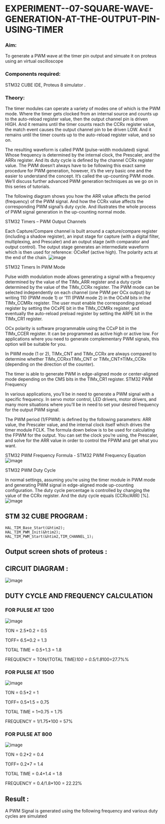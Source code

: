# EXPERIMENT--07-SQUARE-WAVE-GENERATION-AT-THE-OUTPUT-PIN-USING-TIMER

### Aim:
To generate a PWM wave at the timer pin output and  simuate it on  proteus using an virtual oscilloscope  

### Components required:
STM32 CUBE IDE, Proteus 8 simulator .

### Theory:

The timer modules can operate a variety of modes one of which is the PWM mode. Where the timer gets clocked from an internal source and counts up to the auto-reload register value, then the output channel pin is driven HIGH. And it remains until the timer counts reach the CCRx register value, the match event causes the output channel pin to be driven LOW. And it remains until the timer counts up to the auto-reload register value, and so on.

The resulting waveform is called PWM (pulse-width modulated) signal. Whose frequency is determined by the internal clock, the Prescaler, and the ARRx register. And its duty cycle is defined by the channel CCRx register value. The PWM doesn’t always have to be following this exact same procedure for PWM generation, however, it’s the very basic one and the easier to understand the concept. It’s called the up-counting PWM mode. We’ll discuss further advanced PWM generation techniques as we go on in this series of tutorials.

The following diagram shows you how the ARR value affects the period (frequency) of the PWM signal. And how the CCRx value affects the corresponding PWM signal’s duty cycle. And illustrates the whole process of PWM signal generation in the up-counting normal mode.

STM32 Timers – PWM Output Channels

Each Capture/Compare channel is built around a capture/compare register (including a shadow register), an input stage for capture (with a digital filter, multiplexing, and Prescaler) and an output stage (with comparator and output control). The output stage generates an intermediate waveform which is then used for reference: OCxRef (active high). The polarity acts at the end of the chain.
![image](https://github.com/Reebak04/EXPERIMENT--07-SQUARE-WAVE-GENERATION-AT-THE-OUTPUT-PIN-USING-TIMER/assets/118364993/cfb6fef3-2b44-4fc1-9329-78152c84c171)


STM32 Timers In PWM Mode

Pulse width modulation mode allows generating a signal with a frequency determined by the value of the TIMx_ARR register and a duty cycle determined by the value of the TIMx_CCRx register. The PWM mode can be selected independently on each channel (one PWM per OCx output) by writing 110 (PWM mode 1) or ‘111 (PWM mode 2) in the OCxM bits in the TIMx_CCMRx register. The user must enable the corresponding preload register by setting the OCxPE bit in the TIMx_CCMRx register, and eventually the auto-reload preload register by setting the ARPE bit in the TIMx_CR1 register.

OCx polarity is software programmable using the CCxP bit in the TIMx_CCER register. It can be programmed as active high or active low. For applications where you need to generate complementary PWM signals, this option will be suitable for you.

In PWM mode (1 or 2), TIMx_CNT and TIMx_CCRx are always compared to determine whether TIMx_CCRx≤TIMx_CNT or TIMx_CNT≤TIMx_CCRx (depending on the direction of the counter).

The timer is able to generate PWM in edge-aligned mode or center-aligned mode depending on the CMS bits in the TIMx_CR1 register.
STM32 PWM Frequency

In various applications, you’ll be in need to generate a PWM signal with a specific frequency. In servo motor control, LED drivers, motor drivers, and many more situations where you’ll be in need to set your desired frequency for the output PWM signal.

The PWM period (1/FPWM) is defined by the following parameters: ARR value, the Prescaler value, and the internal clock itself which drives the timer module FCLK. The formula down below is to be used for calculating the FPWM for the output. You can set the clock you’re using, the Prescaler, and solve for the ARR value in order to control the FPWM and get what you want.

STM32 PWM Frequency Formula - STM32 PWM Frequency Equation
![image](https://github.com/vasanthkumarch/EXPERIMENT--07-SQUARE-WAVE-GENERATION-AT-THE-OUTPUT-PIN-USING-TIMER/assets/36288975/aca8a20e-9b99-40c1-bada-f31accaa2ae9)

STM32 PWM Duty Cycle

In normal settings, assuming you’re using the timer module in PWM mode and generating PWM signal in edge-aligned mode up-counting configuration. The duty cycle percentage is controlled by changing the value of the CCRx register. And the duty cycle equals (CCRx/ARR) [%].
![image](https://github.com/vasanthkumarch/EXPERIMENT--07-SQUARE-WAVE-GENERATION-AT-THE-OUTPUT-PIN-USING-TIMER/assets/36288975/58ce0807-331e-49f7-bc8d-373f82592a92)

## STM 32 CUBE PROGRAM :
```
HAL_TIM_Base_Start(&htim2);
HAL_TIM_PWM_Init(&htim2);
HAL_TIM_PWM_Start(&htim2,TIM_CHANNEL_1);
```
## Output screen shots of proteus  :
## CIRCUIT DIAGRAM : 
 ![image](https://github.com/Reebak04/EXPERIMENT--07-SQUARE-WAVE-GENERATION-AT-THE-OUTPUT-PIN-USING-TIMER/assets/118364993/28273f21-c74f-45ec-9f8e-33a1b49221e6)

## DUTY CYCLE AND FREQUENCY CALCULATION 
### FOR PULSE AT 1200
![image](https://github.com/Reebak04/EXPERIMENT--07-SQUARE-WAVE-GENERATION-AT-THE-OUTPUT-PIN-USING-TIMER/assets/118364993/7b8fca40-6a74-490d-8be0-48a65ef2fb0a)


TON = 2.5*0.2 = 0.5

TOFF= 6.5*0.2 = 1.3

TOTAL TIME = 0.5+1.3 = 1.8

FREQUENCY = TON/(TOTAL TIME)*100 = 0.5/1.8*100=27.7%%

### FOR PULSE AT 1500

![image](https://github.com/Reebak04/EXPERIMENT--07-SQUARE-WAVE-GENERATION-AT-THE-OUTPUT-PIN-USING-TIMER/assets/118364993/d3bb3e2e-85bb-498b-b457-3e9a9fcf02a8)


TON = 0.5*2 = 1

TOFF= 0.5*1.5 = 0.75

TOTAL TIME = 1+0.75 = 1.75

FREQUENCY = 1/1.75*100 = 57%


### FOR PULSE AT 800

![image](https://github.com/Reebak04/EXPERIMENT--07-SQUARE-WAVE-GENERATION-AT-THE-OUTPUT-PIN-USING-TIMER/assets/118364993/06e1c4d0-7a37-4799-9beb-5a9a239e274c)

TON = 0.2*2 = 0.4

TOFF= 0.2*7 = 1.4

TOTAL TIME = 0.4+1.4 = 1.8

FREQUENCY = 0.4/1.8*100 = 22.22%


## Result :
A PWM Signal is generated using the following frequency and various duty cycles are simulated 




